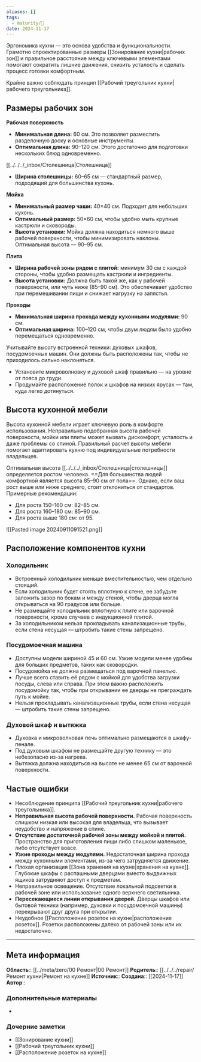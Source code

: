 ```yaml
---
aliases: []
tags:
  - maturity/🌱
date: 2024-11-17
---
```

Эргономика кухни — это основа удобства и функциональности. Грамотно спроектированные размеры [[Зонирование кухни|рабочих зон]] и правильное расстояние между ключевыми элементами помогают сократить лишние движения, снизить усталость и сделать процесс готовки комфортным.

Крайне важно соблюдать принцип [[Рабочий треугольник кухни|рабочего треугольника]].
## Размеры рабочих зон
**Рабочая поверхность**
- **Минимальная длина:** 60 см. Это позволяет разместить разделочную доску и основные инструменты.
- **Оптимальная длина:** 90–120 см. Этого достаточно для подготовки нескольких блюд одновременно.

[[../../../_inbox/Столешница|Столешница]]
- **Ширина столешницы:** 60–65 см — стандартный размер, подходящий для большинства кухонь.

**Мойка**
- **Минимальный размер чаши:** 40×40 см. Подходит для небольших кухонь.
- **Оптимальный размер:** 50×60 см, чтобы удобно мыть крупные кастрюли и сковороды.
- **Высота установки:** Мойка должна находиться немного выше рабочей поверхности, чтобы минимизировать наклоны. Оптимальная высота — 90–95 см.

**Плита**
- **Ширина рабочей зоны рядом с плитой:** минимум 30 см с каждой стороны, чтобы удобно размещать кастрюли и ингредиенты.
- **Высота установки:** Должна быть такой же, как у рабочей поверхности, или чуть ниже (85–90 см). Это обеспечивает удобство при перемешивании пищи и снижает нагрузку на запястья.

**Проходы**
- **Минимальная ширина прохода между кухонными модулями:** 90 см.
- **Оптимальная ширина:** 100–120 см, чтобы двум людям было удобно перемещаться одновременно.

Учитывайте высоту встроенной техники: духовых шкафов, посудомоечных машин. Они должны быть расположены так, чтобы не приходилось сильно наклоняться.
- Установите микроволновку и духовой шкаф правильно — на уровне от пояса до груди.
- Продумайте расположение полок и шкафов на низких ярусах — там, куда легко дотянуться.
## Высота кухонной мебели
Высота кухонной мебели играет ключевую роль в комфорте использования. Неправильно подобранная высота рабочей поверхности, мойки или плиты может вызвать дискомфорт, усталость и даже проблемы со спиной. Правильный расчет высоты мебели помогает адаптировать кухню под индивидуальные потребности владельцев.

Оптимальная высота [[../../../_inbox/Столешница|столешницы]] определяется ростом человека. ==Для большинства людей комфортной является высота 85–90 см от пола==. Однако, если ваш рост выше или ниже среднего, стоит отклониться от стандартов. Примерные рекомендации:
- Для роста 150–160 см: 82–85 см.
- Для роста 160–180 см: 85–90 см.
- Для роста выше 180 см: от 95.

![[Pasted image 20240911091521.png]]
## Расположение компонентов кухни
### Холодильник
- Встроенный холодильник меньше вместительностью, чем отдельно стоящий.
- Если холодильник будет стоять вплотную к стене, ее забудьте заложить зазор по бокам и между стеной, чтобы дверца могла открываться на 90 градусов или больше.
- Не размещайте холодильник вплотную к плите или варочной поверхности, кроме случаев с индукционной плитой.
- За холодильником нельзя прокладывать канализационные трубы, если стена несущая — штробить такие стены запрещено.
### Посудомоечная машина
- Доступны модели шириной 45 и 60 см. Узкие модели менее удобны для больших предметов, таких как сковородки.
- Посудомойка не должна размещаться под варочной панелью.
- Лучше всего ставить её рядом с мойкой для удобства загрузки посуды, слева или справа. При этом важно расположить посудомойку так, чтобы при открывании ее дверцы не преграждать путь к мойке.
- Нельзя прокладывать канализационные трубы, если стена несущая — штробить такие стены запрещено.
### Духовой шкаф и вытяжка
- Духовка и микроволновая печь оптимально размещаются в шкафу-пенале.
- Под духовым шкафом не размещайте другую технику — это небезопасно из-за нагрева.
- Вытяжка должна находиться на высоте не менее 65 см от варочной поверхности.
## Частые ошибки
- Несоблюдение принципа [[Рабочий треугольник кухни|рабочего треугольника]].
- **Неправильная высота рабочей поверхности.** Рабочая поверхность слишком низкая или высокая для владельца, что вызывает неудобство и напряжение в спине.
- **Отсутствие достаточной рабочей зоны между мойкой и плитой.** Пространство для приготовления пищи либо слишком маленькое, либо отсутствует вовсе.
- **Узкие проходы между модулями.** Недостаточная ширина прохода между кухонными элементами, из-за чего затрудняется движение.
- Плохая организация [[Зона хранения на кухне|хранения на кухне]]. Глубокие шкафы с распашными дверцами вместо выдвижных ящиков затрудняют доступ к предметам.
- Неправильное освещение. Отсутствие локальной подсветки в рабочей зоне или использование одного верхнего светильника.
- **Пересекающиеся линии открывания дверей.** Дверцы шкафов или бытовой техники (например, духовки и посудомоечной машины) перекрывают друг друга при открытии.
- Неудобное [[Расположение розеток на кухне|расположение розеток]]. Розетки расположены далеко от рабочей зоны или их недостаточно.
***
## Мета информация
**Область**:: [[../meta/zero/00 Ремонт|00 Ремонт]]
**Родитель**:: [[../../../repair/Ремонт кухни|Ремонт на кухне]]
**Источник**:: 
**Создана**:: [[2024-11-17]]
**Автор**:: 
### Дополнительные материалы
- 

### Дочерние заметки
<!-- QueryToSerialize: LIST FROM [[]] WHERE contains(Родитель, this.file.link) or contains(parents, this.file.link) -->
<!-- SerializedQuery: LIST FROM [[]] WHERE contains(Родитель, this.file.link) or contains(parents, this.file.link) -->
- [[Зонирование кухни]]
- [[Рабочий треугольник кухни]]
- [[Расположение розеток на кухне]]
<!-- SerializedQuery END -->

